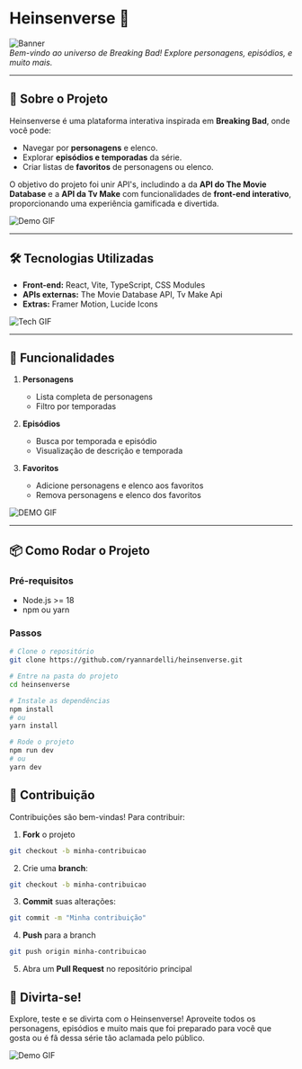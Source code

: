 # Heinsenverse 🧪

![Banner](https://i.pinimg.com/originals/6c/be/91/6cbe91791b852a9261f88c0cb7931587.gif)  
*Bem-vindo ao universo de Breaking Bad! Explore personagens, episódios, e muito mais.*

---

## 🎯 Sobre o Projeto

Heinsenverse é uma plataforma interativa inspirada em **Breaking Bad**, onde você pode:  

- Navegar por **personagens** e elenco.  
- Explorar **episódios e temporadas** da série.  
- Criar listas de **favoritos** de personagens ou elenco.   

O objetivo do projeto foi unir API's, includindo a da **API do The Movie Database** e a **API da Tv Make** com funcionalidades de **front-end interativo**, proporcionando uma experiência gamificada e divertida.

![Demo GIF](https://img.playbuzz.com/image/upload/ar_1.8867924528301887,c_crop/q_auto:good,f_auto,fl_lossy,w_480,c_limit,dpr_1/v1542296577/pgt7ovonnn0wivgw9a1f.gif)

---

## 🛠 Tecnologias Utilizadas

- **Front-end:** React, Vite, TypeScript, CSS Modules 
- **APIs externas:** The Movie Database API, Tv Make Api
- **Extras:** Framer Motion, Lucide Icons  

![Tech GIF](https://i.pinimg.com/originals/1f/53/9e/1f539e20aa620e406a8fe33e841f5c58.gif)

---

## 🚀 Funcionalidades

1. **Personagens**  
   - Lista completa de personagens  
   - Filtro por temporadas  

2. **Episódios**  
   - Busca por temporada e episódio  
   - Visualização de descrição e temporada  

3. **Favoritos**  
   - Adicione personagens e elenco aos favoritos  
   - Remova personagens e elenco dos favoritos   

![DEMO GIF](https://media.tenor.com/bacQFzYAwf0AAAAM/breaking-bad-walter-white.gif)

---

## 📦 Como Rodar o Projeto

### Pré-requisitos
- Node.js >= 18
- npm ou yarn

### Passos
```bash
# Clone o repositório
git clone https://github.com/ryannardelli/heinsenverse.git

# Entre na pasta do projeto
cd heinsenverse

# Instale as dependências
npm install
# ou
yarn install

# Rode o projeto
npm run dev
# ou
yarn dev
```

## 🤝 Contribuição

Contribuições são bem-vindas! Para contribuir:

1. **Fork** o projeto   
```bash
git checkout -b minha-contribuicao
```

2. Crie uma **branch**: 
```bash
git checkout -b minha-contribuicao
```

3. **Commit** suas alterações:
```bash
git commit -m "Minha contribuição"
```

4. **Push** para a branch
```bash
git push origin minha-contribuicao
```
5. Abra um **Pull Request** no repositório principal

## 🎉 Divirta-se!

Explore, teste e se divirta com o Heinsenverse! Aproveite todos os personagens, episódios e muito mais que foi preparado para você que gosta ou é fã dessa série tão aclamada pelo público.

![Demo GIF](https://www.moblee.com.br/blog/wp-content/uploads/sites/2/2018/06/jesse-brincando-com-roupa-1.gif)
